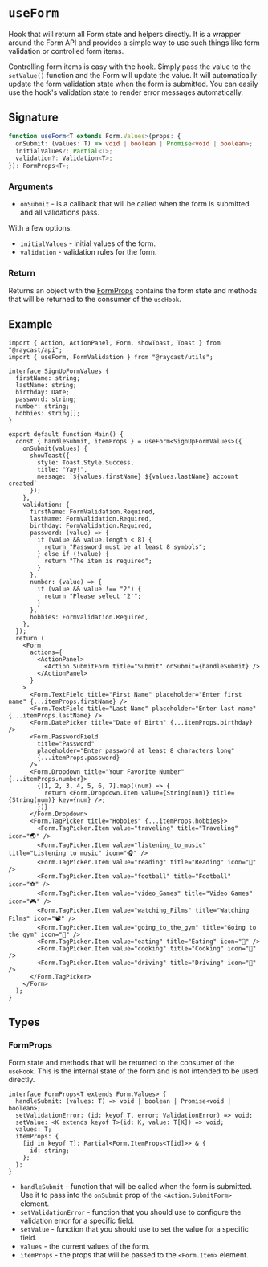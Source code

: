 # `useForm`

Hook that will return all Form state and helpers directly.
It is a wrapper around the Form API and provides a simple way to use such things like form validation or controlled form items.

Controlling form items is easy with the hook. Simply pass the value to the `setValue()` function and the Form will update the value.
It will automatically update the form validation state when the form is submitted. You can easily use the hook's validation state to render error messages automatically.

## Signature

```ts
function useForm<T extends Form.Values>(props: {
  onSubmit: (values: T) => void | boolean | Promise<void | boolean>;
  initialValues?: Partial<T>;
  validation?: Validation<T>;
}): FormProps<T>;
```

### Arguments

- `onSubmit` - is a callback that will be called when the form is submitted and all validations pass.

With a few options:

- `initialValues` - initial values of the form.
- `validation` - validation rules for the form.

### Return

Returns an object with the [FormProps](#formprops) contains the form state and methods that will be returned to the consumer of the `useHook`.

## Example

```tsx
import { Action, ActionPanel, Form, showToast, Toast } from "@raycast/api";
import { useForm, FormValidation } from "@raycast/utils";

interface SignUpFormValues {
  firstName: string;
  lastName: string;
  birthday: Date;
  password: string;
  number: string;
  hobbies: string[];
}

export default function Main() {
  const { handleSubmit, itemProps } = useForm<SignUpFormValues>({
    onSubmit(values) {
      showToast({
        style: Toast.Style.Success,
        title: "Yay!",
        message: `${values.firstName} ${values.lastName} account created`
      });
    },
    validation: {
      firstName: FormValidation.Required,
      lastName: FormValidation.Required,
      birthday: FormValidation.Required,
      password: (value) => {
        if (value && value.length < 8) {
          return "Password must be at least 8 symbols";
        } else if (!value) {
          return "The item is required";
        }
      },
      number: (value) => {
        if (value && value !== "2") {
          return "Please select '2'";
        }
      },
      hobbies: FormValidation.Required,
    },
  });
  return (
    <Form
      actions={
        <ActionPanel>
          <Action.SubmitForm title="Submit" onSubmit={handleSubmit} />
        </ActionPanel>
      }
    >
      <Form.TextField title="First Name" placeholder="Enter first name" {...itemProps.firstName} />
      <Form.TextField title="Last Name" placeholder="Enter last name" {...itemProps.lastName} />
      <Form.DatePicker title="Date of Birth" {...itemProps.birthday} />
      <Form.PasswordField
        title="Password"
        placeholder="Enter password at least 8 characters long"
        {...itemProps.password}
      />
      <Form.Dropdown title="Your Favorite Number" {...itemProps.number}>
        {[1, 2, 3, 4, 5, 6, 7].map((num) => {
          return <Form.Dropdown.Item value={String(num)} title={String(num)} key={num} />;
        })}
      </Form.Dropdown>
      <Form.TagPicker title="Hobbies" {...itemProps.hobbies}>
        <Form.TagPicker.Item value="traveling" title="Traveling" icon="🌏" />
        <Form.TagPicker.Item value="listening_to_music" title="Listening to music" icon="🎧" />
        <Form.TagPicker.Item value="reading" title="Reading" icon="📖" />
        <Form.TagPicker.Item value="football" title="Football" icon="⚽" />
        <Form.TagPicker.Item value="video_Games" title="Video Games" icon="🎮" />
        <Form.TagPicker.Item value="watching_Films" title="Watching Films" icon="📽" />
        <Form.TagPicker.Item value="going_to_the_gym" title="Going to the gym" icon="👟" />
        <Form.TagPicker.Item value="eating" title="Eating" icon="🍕️" />
        <Form.TagPicker.Item value="cooking" title="Cooking" icon="🍳" />
        <Form.TagPicker.Item value="driving" title="Driving" icon="🚗" />
      </Form.TagPicker>
    </Form>
  );
}
```

## Types

### FormProps

Form state and methods that will be returned to the consumer of the `useHook`.
This is the internal state of the form and is not intended to be used directly.

```tsx
interface FormProps<T extends Form.Values> {
  handleSubmit: (values: T) => void | boolean | Promise<void | boolean>;
  setValidationError: (id: keyof T, error: ValidationError) => void;
  setValue: <K extends keyof T>(id: K, value: T[K]) => void;
  values: T;
  itemProps: {
    [id in keyof T]: Partial<Form.ItemProps<T[id]>> & {
      id: string;
    };
  };
}
```

- `handleSubmit` - function that will be called when the form is submitted. Use it to pass into the `onSubmit` prop of the `<Action.SubmitForm>` element.
- `setValidationError` - function that you should use to configure the validation error for a specific field.
- `setValue` - function that you should use to set the value for a specific field.
- `values` - the current values of the form.
- `itemProps` - the props that will be passed to the `<Form.Item>` element.
